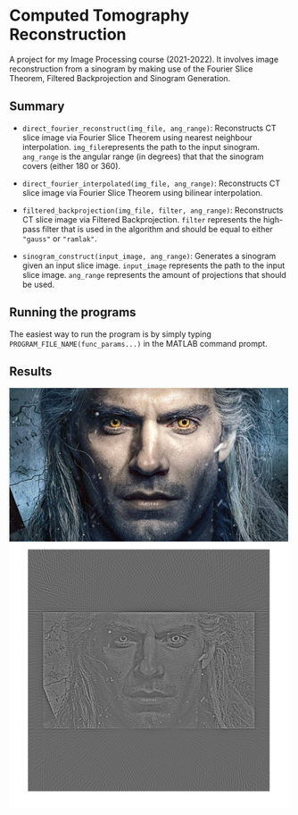 # Computed Tomography Reconstruction
A project for my Image Processing course (2021-2022). It involves image reconstruction from a sinogram by making use of the Fourier Slice Theorem, Filtered Backprojection and Sinogram Generation.

## Summary
* `direct_fourier_reconstruct(img_file, ang_range)`: Reconstructs CT slice image via Fourier Slice Theorem using nearest neighbour interpolation. `img_file`represents the path to the input sinogram. `ang_range` is the angular range (in degrees) that that the sinogram covers (either 180 or 360).

* `direct_fourier_interpolated(img_file, ang_range)`: Reconstructs CT slice image via Fourier Slice Theorem using bilinear interpolation.

* `filtered_backprojection(img_file, filter, ang_range)`: Reconstructs CT slice image via Filtered Backprojection. `filter` represents the high-pass filter that is used in the algorithm and should be equal to either `"gauss"` or `"ramlak"`.

* `sinogram_construct(input_image, ang_range)`: Generates a sinogram given an input slice image. `input_image` represents the path to the input slice image. `ang_range` represents the amount of projections that should be used.


## Running the programs
The easiest way to run the program is by simply typing `PROGRAM_FILE_NAME(func_params...)` in the MATLAB command prompt.

## Results 
<img src="https://github.com/Jentuuh/image-processing-computed-tomography/blob/master/data/witcher.png?raw=true" alt="Original Image" width="500"/>
<img src="https://github.com/Jentuuh/image-processing-computed-tomography/blob/master/data/result.png?raw=true" alt="Reconstructed Image" width="500"/>


